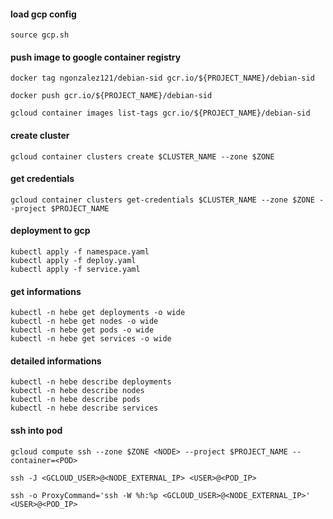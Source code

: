 #### load gcp config
```
source gcp.sh
```

#### push image to google container registry
```
docker tag ngonzalez121/debian-sid gcr.io/${PROJECT_NAME}/debian-sid
```

```
docker push gcr.io/${PROJECT_NAME}/debian-sid
```

```
gcloud container images list-tags gcr.io/${PROJECT_NAME}/debian-sid
```

#### create cluster
```
gcloud container clusters create $CLUSTER_NAME --zone $ZONE
```

#### get credentials
```
gcloud container clusters get-credentials $CLUSTER_NAME --zone $ZONE --project $PROJECT_NAME
```

#### deployment to gcp
```
kubectl apply -f namespace.yaml
kubectl apply -f deploy.yaml
kubectl apply -f service.yaml
```

#### get informations
```
kubectl -n hebe get deployments -o wide
kubectl -n hebe get nodes -o wide
kubectl -n hebe get pods -o wide
kubectl -n hebe get services -o wide
```

#### detailed informations
```
kubectl -n hebe describe deployments
kubectl -n hebe describe nodes
kubectl -n hebe describe pods
kubectl -n hebe describe services
```

#### ssh into pod
```
gcloud compute ssh --zone $ZONE <NODE> --project $PROJECT_NAME --container=<POD>
```

```
ssh -J <GCLOUD_USER>@<NODE_EXTERNAL_IP> <USER>@<POD_IP>
```

```
ssh -o ProxyCommand='ssh -W %h:%p <GCLOUD_USER>@<NODE_EXTERNAL_IP>' <USER>@<POD_IP>
```
